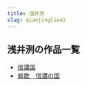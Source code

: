 ```yaml
---
title: 浅井洌
slug: qianjinglie42
---
```


## 浅井洌の作品一覧

- [信濃国](xinnongguo1d)
- [県歌　信濃の国](xiangexinnongnoguo4c)
